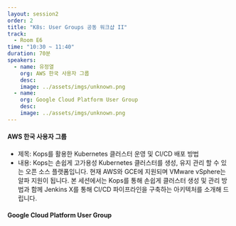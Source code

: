 ```yaml
---
layout: session2
order: 2
title: "K8s: User Groups 공동 워크샵 II"
track:
  - Room E6
time: "10:30 ~ 11:40"
duration: 70분
speakers:
  - name: 유정열 
    org: AWS 한국 사용자 그룹 
    desc: 
    image: ../assets/imgs/unknown.png
  - name: 
    org: Google Cloud Platform User Group
    desc: 
    image: ../assets/imgs/unknown.png
---
```

#### AWS 한국 사용자 그룹 

- 제목: Kops를 활용한 Kubernetes 클러스터 운영 및 CI/CD 배포 방법
- 내용: Kops는 손쉽게 고가용성 Kubernetes 클러스터를 생성, 유지 관리 할 수 있는 오픈 소스 플랫폼입니다. 현재 AWS와 GCE에 지원되며 VMware vSphere는 알파 지원이 됩니다. 본 세션에서는 Kops를 통해 손쉽게 클러스터 생성 및 관리 방법과 함께 Jenkins X를 통해 CI/CD 파이프라인을 구축하는 아키텍처를 소개해 드립니다.

#### Google Cloud Platform User Group 
